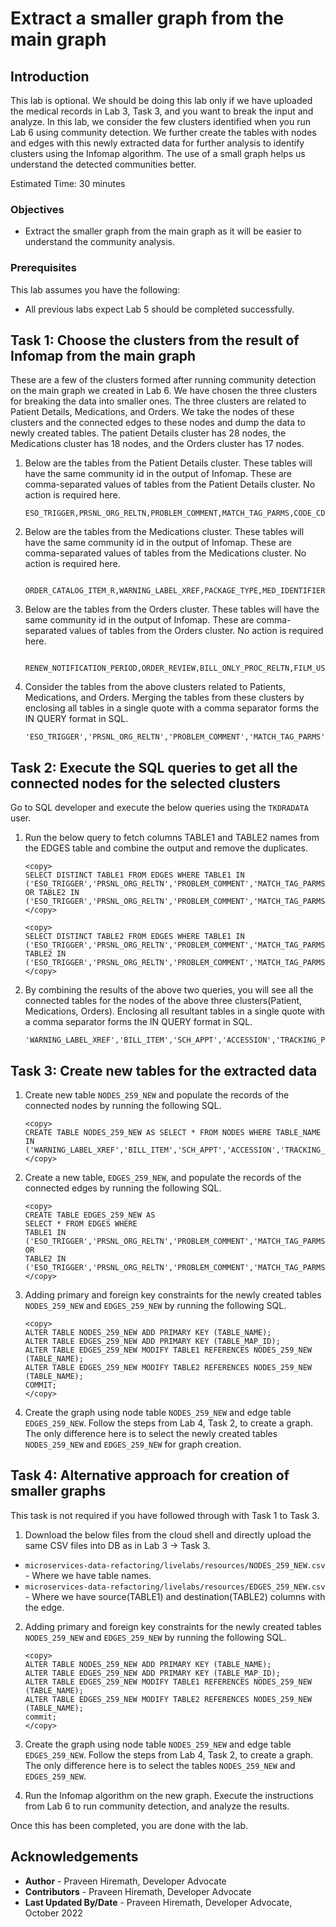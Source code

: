 # Extract a smaller graph from the main graph

## Introduction

This lab is optional. We should be doing this lab only if we have uploaded the medical records in Lab 3, Task 3, and you want to break the input and analyze. In this lab, we consider the few clusters identified when you run Lab 6 using community detection. We further create the tables with nodes and edges with this newly extracted data for further analysis to identify clusters using the Infomap algorithm. The use of a small graph helps us understand the detected communities better.

Estimated Time: 30 minutes

### Objectives

- Extract the smaller graph from the main graph as it will be easier to understand the community analysis.

### Prerequisites

This lab assumes you have the following:

- All previous labs expect Lab 5 should be completed successfully.

## Task 1: Choose the clusters from the result of Infomap from the main graph

These are a few of the clusters formed after running community detection on the main graph we created in Lab 6. We have chosen the three clusters for breaking the data into smaller ones. The three clusters are related to Patient Details, Medications, and Orders. We take the nodes of these clusters and the connected edges to these nodes and dump the data to newly created tables. The patient Details cluster has 28 nodes, the Medications cluster has 18 nodes, and the Orders cluster has 17 nodes.

1. Below are the tables from the Patient Details cluster. These tables will have the same community id in the output of Infomap. These are comma-separated values of tables from the Patient Details cluster. No action is required here.

    ```text
    ESO_TRIGGER,PRSNL_ORG_RELTN,PROBLEM_COMMENT,MATCH_TAG_PARMS,CODE_CDF_EXT,CREDENTIAL,FILL_CYCLE_BATCH,DEPT_ORD_STAT_SECURITY,WORKING_VIEW_FREQ_INTERVAL,PRSNL_RELTN,PE_STATUS_REASON,PERSON_CODE_VALUE_R,CMT_CONCEPT,SCH_LOCK,PROC_PRSNL_RELTN,TRACKING_EVENT_HISTORY,CODE_VALUE_SET,PERSON_PRSNL_RELTN,DOSE_CALCULATOR_UOM,CLINICAL_SERVICE_RELTN,ENCNTR_PRSNL_RELTN,PREDEFINED_PREFS,PSN_PPR_RELTN,CODE_VALUE_EXTENSION,PRSNL,CODE_VALUE,PRSNL_RELTN_ACTIVITY,CMT_CONCEPT_EXTENSION
   ```

2. Below are the tables from the Medications cluster. These tables will have the same community id in the output of Infomap. These are comma-separated values of tables from the Medications cluster. No action is required here.

    ```text
      ORDER_CATALOG_ITEM_R,WARNING_LABEL_XREF,PACKAGE_TYPE,MED_IDENTIFIER,MED_PACKAGE_TYPE,MED_PRODUCT,MANUFACTURER_ITEM,WARNING_LABEL,MED_FLEX_OBJECT_IDX,MED_DEF_FLEX,ITEM_LOCATION_COST,QUANTITY_ON_HAND,MED_DISPENSE,MEDICATION_DEFINITION,MED_COST_HX,MED_INGRED_SET,MED_OE_DEFAULTS,RX_CURVE
   ```

3. Below are the tables from the Orders cluster. These tables will have the same community id in the output of Infomap. These are comma-separated values of tables from the Orders cluster. No action is required here.

    ```text
      RENEW_NOTIFICATION_PERIOD,ORDER_REVIEW,BILL_ONLY_PROC_RELTN,FILM_USAGE,ORDER_CATALOG_SYNONYM,ORDERS,ORDER_INGREDIENT,ORDER_CATALOG,SCH_APPT_ORD,ORDER_ACTION,ORDER_IV_INFO,RAD_PROCEDURE_ASSOC,ORDER_NOTIFICATION,RAD_PRIOR_PREFS,RAD_FOLLOW_UP_RECALL,ACTIVITY_DATA_RELTN,ECO_QUEUE
   ```

4. Consider the tables from the above clusters related to Patients, Medications, and Orders. Merging the tables from these clusters by enclosing all tables in a single quote with a comma separator forms the IN QUERY format in SQL.

    ```text
    'ESO_TRIGGER','PRSNL_ORG_RELTN','PROBLEM_COMMENT','MATCH_TAG_PARMS','CODE_CDF_EXT','CREDENTIAL','FILL_CYCLE_BATCH','DEPT_ORD_STAT_SECURITY','WORKING_VIEW_FREQ_INTERVAL','PRSNL_RELTN','PE_STATUS_REASON','PERSON_CODE_VALUE_R','CMT_CONCEPT','SCH_LOCK','PROC_PRSNL_RELTN','TRACKING_EVENT_HISTORY','CODE_VALUE_SET','PERSON_PRSNL_RELTN','DOSE_CALCULATOR_UOM','CLINICAL_SERVICE_RELTN','ENCNTR_PRSNL_RELTN','PREDEFINED_PREFS','PSN_PPR_RELTN','CODE_VALUE_EXTENSION','PRSNL','CODE_VALUE','PRSNL_RELTN_ACTIVITY','CMT_CONCEPT_EXTENSION','ORDER_CATALOG_ITEM_R','WARNING_LABEL_XREF','PACKAGE_TYPE','MED_IDENTIFIER','MED_PACKAGE_TYPE','MED_PRODUCT','MANUFACTURER_ITEM','WARNING_LABEL','MED_FLEX_OBJECT_IDX','MED_DEF_FLEX','ITEM_LOCATION_COST','QUANTITY_ON_HAND','MED_DISPENSE','MEDICATION_DEFINITION','MED_COST_HX','MED_INGRED_SET','MED_OE_DEFAULTS','RX_CURVE','RENEW_NOTIFICATION_PERIOD','ORDER_REVIEW','BILL_ONLY_PROC_RELTN','FILM_USAGE','ORDER_CATALOG_SYNONYM','ORDERS','ORDER_INGREDIENT','ORDER_CATALOG','SCH_APPT_ORD','ORDER_ACTION','ORDER_IV_INFO','RAD_PROCEDURE_ASSOC','ORDER_NOTIFICATION','RAD_PRIOR_PREFS','RAD_FOLLOW_UP_RECALL','ACTIVITY_DATA_RELTN','ECO_QUEUE'
    ```

## Task 2: Execute the SQL queries to get all the connected nodes for the selected clusters

Go to SQL developer and execute the below queries using the `TKDRADATA` user.

1. Run the below query to fetch columns TABLE1 and TABLE2 names from the EDGES table and combine the output and remove the duplicates.

    ```text
    <copy>
    SELECT DISTINCT TABLE1 FROM EDGES WHERE TABLE1 IN ('ESO_TRIGGER','PRSNL_ORG_RELTN','PROBLEM_COMMENT','MATCH_TAG_PARMS','CODE_CDF_EXT','CREDENTIAL','FILL_CYCLE_BATCH','DEPT_ORD_STAT_SECURITY','WORKING_VIEW_FREQ_INTERVAL','PRSNL_RELTN','PE_STATUS_REASON','PERSON_CODE_VALUE_R','CMT_CONCEPT','SCH_LOCK','PROC_PRSNL_RELTN','TRACKING_EVENT_HISTORY','CODE_VALUE_SET','PERSON_PRSNL_RELTN','DOSE_CALCULATOR_UOM','CLINICAL_SERVICE_RELTN','ENCNTR_PRSNL_RELTN','PREDEFINED_PREFS','PSN_PPR_RELTN','CODE_VALUE_EXTENSION','PRSNL','CODE_VALUE','PRSNL_RELTN_ACTIVITY','CMT_CONCEPT_EXTENSION','ORDER_CATALOG_ITEM_R','WARNING_LABEL_XREF','PACKAGE_TYPE','MED_IDENTIFIER','MED_PACKAGE_TYPE','MED_PRODUCT','MANUFACTURER_ITEM','WARNING_LABEL','MED_FLEX_OBJECT_IDX','MED_DEF_FLEX','ITEM_LOCATION_COST','QUANTITY_ON_HAND','MED_DISPENSE','MEDICATION_DEFINITION','MED_COST_HX','MED_INGRED_SET','MED_OE_DEFAULTS','RX_CURVE','RENEW_NOTIFICATION_PERIOD','ORDER_REVIEW','BILL_ONLY_PROC_RELTN','FILM_USAGE','ORDER_CATALOG_SYNONYM','ORDERS','ORDER_INGREDIENT','ORDER_CATALOG','SCH_APPT_ORD','ORDER_ACTION','ORDER_IV_INFO','RAD_PROCEDURE_ASSOC','ORDER_NOTIFICATION','RAD_PRIOR_PREFS','RAD_FOLLOW_UP_RECALL','ACTIVITY_DATA_RELTN','ECO_QUEUE') OR TABLE2 IN ('ESO_TRIGGER','PRSNL_ORG_RELTN','PROBLEM_COMMENT','MATCH_TAG_PARMS','CODE_CDF_EXT','CREDENTIAL','FILL_CYCLE_BATCH','DEPT_ORD_STAT_SECURITY','WORKING_VIEW_FREQ_INTERVAL','PRSNL_RELTN','PE_STATUS_REASON','PERSON_CODE_VALUE_R','CMT_CONCEPT','SCH_LOCK','PROC_PRSNL_RELTN','TRACKING_EVENT_HISTORY','CODE_VALUE_SET','PERSON_PRSNL_RELTN','DOSE_CALCULATOR_UOM','CLINICAL_SERVICE_RELTN','ENCNTR_PRSNL_RELTN','PREDEFINED_PREFS','PSN_PPR_RELTN','CODE_VALUE_EXTENSION','PRSNL','CODE_VALUE','PRSNL_RELTN_ACTIVITY','CMT_CONCEPT_EXTENSION','ORDER_CATALOG_ITEM_R','WARNING_LABEL_XREF','PACKAGE_TYPE','MED_IDENTIFIER','MED_PACKAGE_TYPE','MED_PRODUCT','MANUFACTURER_ITEM','WARNING_LABEL','MED_FLEX_OBJECT_IDX','MED_DEF_FLEX','ITEM_LOCATION_COST','QUANTITY_ON_HAND','MED_DISPENSE','MEDICATION_DEFINITION','MED_COST_HX','MED_INGRED_SET','MED_OE_DEFAULTS','RX_CURVE','RENEW_NOTIFICATION_PERIOD','ORDER_REVIEW','BILL_ONLY_PROC_RELTN','FILM_USAGE','ORDER_CATALOG_SYNONYM','ORDERS','ORDER_INGREDIENT','ORDER_CATALOG','SCH_APPT_ORD','ORDER_ACTION','ORDER_IV_INFO','RAD_PROCEDURE_ASSOC','ORDER_NOTIFICATION','RAD_PRIOR_PREFS','RAD_FOLLOW_UP_RECALL','ACTIVITY_DATA_RELTN','ECO_QUEUE');
    </copy>
    ```

    ```text
    <copy>
    SELECT DISTINCT TABLE2 FROM EDGES WHERE TABLE1 IN ('ESO_TRIGGER','PRSNL_ORG_RELTN','PROBLEM_COMMENT','MATCH_TAG_PARMS','CODE_CDF_EXT','CREDENTIAL','FILL_CYCLE_BATCH','DEPT_ORD_STAT_SECURITY','WORKING_VIEW_FREQ_INTERVAL','PRSNL_RELTN','PE_STATUS_REASON','PERSON_CODE_VALUE_R','CMT_CONCEPT','SCH_LOCK','PROC_PRSNL_RELTN','TRACKING_EVENT_HISTORY','CODE_VALUE_SET','PERSON_PRSNL_RELTN','DOSE_CALCULATOR_UOM','CLINICAL_SERVICE_RELTN','ENCNTR_PRSNL_RELTN','PREDEFINED_PREFS','PSN_PPR_RELTN','CODE_VALUE_EXTENSION','PRSNL','CODE_VALUE','PRSNL_RELTN_ACTIVITY','CMT_CONCEPT_EXTENSION','ORDER_CATALOG_ITEM_R','WARNING_LABEL_XREF','PACKAGE_TYPE','MED_IDENTIFIER','MED_PACKAGE_TYPE','MED_PRODUCT','MANUFACTURER_ITEM','WARNING_LABEL','MED_FLEX_OBJECT_IDX','MED_DEF_FLEX','ITEM_LOCATION_COST','QUANTITY_ON_HAND','MED_DISPENSE','MEDICATION_DEFINITION','MED_COST_HX','MED_INGRED_SET','MED_OE_DEFAULTS','RX_CURVE','RENEW_NOTIFICATION_PERIOD','ORDER_REVIEW','BILL_ONLY_PROC_RELTN','FILM_USAGE','ORDER_CATALOG_SYNONYM','ORDERS','ORDER_INGREDIENT','ORDER_CATALOG','SCH_APPT_ORD','ORDER_ACTION','ORDER_IV_INFO','RAD_PROCEDURE_ASSOC','ORDER_NOTIFICATION','RAD_PRIOR_PREFS','RAD_FOLLOW_UP_RECALL','ACTIVITY_DATA_RELTN','ECO_QUEUE')OR TABLE2 IN ('ESO_TRIGGER','PRSNL_ORG_RELTN','PROBLEM_COMMENT','MATCH_TAG_PARMS','CODE_CDF_EXT','CREDENTIAL','FILL_CYCLE_BATCH','DEPT_ORD_STAT_SECURITY','WORKING_VIEW_FREQ_INTERVAL','PRSNL_RELTN','PE_STATUS_REASON','PERSON_CODE_VALUE_R','CMT_CONCEPT','SCH_LOCK','PROC_PRSNL_RELTN','TRACKING_EVENT_HISTORY','CODE_VALUE_SET','PERSON_PRSNL_RELTN','DOSE_CALCULATOR_UOM','CLINICAL_SERVICE_RELTN','ENCNTR_PRSNL_RELTN','PREDEFINED_PREFS','PSN_PPR_RELTN','CODE_VALUE_EXTENSION','PRSNL','CODE_VALUE','PRSNL_RELTN_ACTIVITY','CMT_CONCEPT_EXTENSION','ORDER_CATALOG_ITEM_R','WARNING_LABEL_XREF','PACKAGE_TYPE','MED_IDENTIFIER','MED_PACKAGE_TYPE','MED_PRODUCT','MANUFACTURER_ITEM','WARNING_LABEL','MED_FLEX_OBJECT_IDX','MED_DEF_FLEX','ITEM_LOCATION_COST','QUANTITY_ON_HAND','MED_DISPENSE','MEDICATION_DEFINITION','MED_COST_HX','MED_INGRED_SET','MED_OE_DEFAULTS','RX_CURVE','RENEW_NOTIFICATION_PERIOD','ORDER_REVIEW','BILL_ONLY_PROC_RELTN','FILM_USAGE','ORDER_CATALOG_SYNONYM','ORDERS','ORDER_INGREDIENT','ORDER_CATALOG','SCH_APPT_ORD','ORDER_ACTION','ORDER_IV_INFO','RAD_PROCEDURE_ASSOC','ORDER_NOTIFICATION','RAD_PRIOR_PREFS','RAD_FOLLOW_UP_RECALL','ACTIVITY_DATA_RELTN','ECO_QUEUE');
    </copy>
    ```

2. By combining the results of the above two queries, you will see all the connected tables for the nodes of the above three clusters(Patient, Medications, Orders). Enclosing all resultant tables in a single quote with a comma separator forms the IN QUERY format in SQL.
  
    ```text
    'WARNING_LABEL_XREF','BILL_ITEM','SCH_APPT','ACCESSION','TRACKING_PRV_RELN','ORDER_CONTAINER_R','PE_STATUS_REASON','ORGANIZATION','PROC_PRSNL_RELTN','SIGN_LINE_FORMAT_DETAIL','SHARED_LIST_GTTD','ORG_ALIAS_POOL_RELTN','ORDER_CATALOG','PERSON_NAME','TRACK_EVENT','ENCNTR_INFO','ORDER_ENTRY_FIELDS','TRACKING_EVENT_HISTORY','CHARGE_EVENT_ACT','MED_COST_HX','ORDER_ACTION','SCH_EVENT_ALIAS','ECO_QUEUE','MLTM_NDC_MAIN_DRUG_CODE','PREDEFINED_PREFS','UCMR_CASE_TYPE','LOCATION','FILL_PRINT_ORD_HX','SCH_EVENT_ATTACH','ESI_LOG','MANUFACTURER_ITEM','ACCESSION_ORDER_R','BLOB_REFERENCE','V500_EVENT_SET_CODE','ORDER_DISPENSE','HM_EXPECT_MOD','ALT_SEL_CAT','SIGN_LINE_FORMAT','SCH_EVENT_PATIENT','CODE_VALUE_GROUP','ORDER_SENTENCE','SCD_TERM_DATA','ITEM_DEFINITION','CODE_VALUE_EVENT_R','RAD_INT_CASE','PRSNL','CODE_VALUE_EXTENSION','PERSON_INFO','ACTIVITY_DATA_RELTN','ENCNTR_PRSNL_RELTN','PROBLEM','LOGICAL_DOMAIN','TRACK_REFERENCE','PRSNL_GROUP_RELTN','DCP_FORMS_ACTIVITY_COMP','TASK_ACTIVITY','RAD_EXAM','PAT_ED_FAVORITES','MED_PRODUCT','ORDERS','REACTION','ORDER_INGREDIENT','ALT_SEL_LIST','DCP_SHIFT_ASSIGNMENT','IMAGE_CLASS','SCH_LOCK','SCH_EVENT','TRACK_GROUP','ACT_PW_COMP','PM_TRANSACTION','DCP_CARE_TEAM_PRSNL','PERSON_ALIAS','TRACKING_EVT_CMT','PW_CAT_SYNONYM','SCH_APPT_ORD','CODE_VALUE_SET','PPR_CONSENT_STATUS','PAT_ED_DOC_ACTIVITY','MED_OE_DEFAULTS','REGIMEN_CATALOG','STICKY_NOTE','SCH_LOCATION','CE_MED_RESULT','ORDER_TASK','ORDER_CATALOG_SYNONYM','PERSON_COMBINE_DET','ORDER_DETAIL','NURSE_UNIT','RAD_TECH_CMT_DATA','CODE_CDF_EXT','RAD_PROTOCOL_DEFINITION','ORG_BARCODE_FORMAT','COLLECTION_PRIORITY','RAD_PROTOCOL_ACT','NETTING','SCH_ENTRY','CHARGE_EVENT','HM_EXPECT_MOD_HIST','ORG_BARCODE_ORG','V500_EVENT_SET_EXPLODE','ORDER_PRODUCT_DOSE','SCH_SIMPLE_ASSOC','PRSNL_ALIAS','MED_DISPENSE','DISPENSE_CATEGORY','RAD_FOL_UP_FIELD','PATHWAY','IM_STUDY','CODE_VALUE_ALIAS','DIAGNOSIS','RX_CURVE','CMT_CONCEPT_EXTENSION','RAD_RES_INFO','ALLERGY','ALLERGY_COMMENT','IM_STUDY_PARENT_R','PRSNL_ORG_RELTN','PCS_DEMOGRAPHIC_FIELD','DEVICE','OE_FORMAT_FIELDS','MED_PACKAGE_TYPE','RAD_RPT_LOCK','PRSNL_RELTN','CHARGE_EVENT_ACT_PRSNL','PPR_CONSENT_POLICY','MED_DEF_FLEX','RAD_REPORT','RAD_FOLLOW_UP_RECALL','UCM_CASE_STEP','MAMMO_FOLLOW_UP','TRACKABLE_OBJECT','MAMMO_STUDY','CODE_VALUE','TRACKING_PRSNL','SCR_PATTERN','ENCNTR_LOC_HIST','PHARMACY_NOTES','SCH_EVENT_ACTION','ENCNTR_ALIAS','LONG_BLOB','PW_CAT_FLEX','PERSON_PRSNL_ACTIVITY','FILM_USAGE','DEPT_ORD_STAT_SECURITY','MED_FLEX_OBJECT_IDX','TASK_ACTIVITY_ASSIGNMENT','PROBLEM_PRSNL_R','CE_EVENT_PRSNL','PERSON_PRSNL_RELTN','MEDICATION_DEFINITION','RAD_REPORT_PRSNL','CMT_CONCEPT','ORDER_INGREDIENT_DOSE','LONG_TEXT','TRACKING_CHECKIN','TASK_DISCRETE_R','ORDER_RADIOLOGY','QUANTITY_ON_HAND','PM_WAIT_LIST_STATUS','RAD_FOLLOW_UP_CONTROL','EXAM_DATA','ICLASS_PERSON_RELTN','MEDIA_EXAM','TRACKING_EVENT','ESO_TRIGGER','MRU_LOOKUP_ED_DOC','PROBLEM_COMMENT','TEMPLATE_NONFORMULARY','PROCEDURE_SPECIMEN_TYPE','SCH_APPT_OPTION','PERSON','PRICE_SCHED','PERSON_PERSON_RELTN','PAT_ED_SHORTCUT','MED_IDENTIFIER','RAD_PROCEDURE_GROUP','ORDER_COMMENT','FILL_CYCLE_BATCH','WORKING_VIEW_FREQ_INTERVAL','PERSON_COMBINE','LOCATION_GROUP','ORDER_IV_INFO','PERSON_CODE_VALUE_R','DCP_FORMS_ACTIVITY_PRSNL','ORDER_THERAP_SBSTTN','OUTPUT_DEST','CONTAINER','ORDER_NOTIFICATION','TASK_RELTN','SIGN_LINE_DTA_R','SERVICE_DIRECTORY','REGIMEN_CAT_SYNONYM','PSN_PPR_RELTN','MED_INGRED_SET','PAT_ED_RELTN','SCD_STORY','ORDER_CATALOG_ITEM_R','RENEW_NOTIFICATION_PERIOD','CE_EVENT_ACTION','PHONE','TRACKING_LOCATOR','CS_COMPONENT','PACKAGE_TYPE','MATCH_TAG_PARMS','ORDER_REVIEW','CREDENTIAL','BILL_ONLY_PROC_RELTN','PCT_CARE_TEAM','RAD_FILM_ADJUST','UCM_CASE','FILM_EXAM','CLINICAL_EVENT','ORDER_TASK_RESPONSE','PFT_ENCNTR','WARNING_LABEL','ORD_RQSTN_ORD_R','PENDING_COLLECTION','PATHWAY_CATALOG','DCP_FORMS_ACTIVITY','ORDER_PRODUCT','NOMENCLATURE','ORDER_SUPPLY_REVIEW','TRACKING_ITEM','RAD_INT_CASE_R','RAD_PRIOR_PREFS','PRIV_LOC_RELTN','ITEM_LOCATION_COST','ORDER_LABORATORY','PRSNL_GROUP','DOSE_CALCULATOR_UOM','RAD_PROCEDURE_ASSOC','CLINICAL_SERVICE_RELTN','ENCOUNTER','PRSNL_RELTN_ACTIVITY','ORDER_TASK_XREF','EXPEDITE_COPY','SYNONYM_ITEM_R','ORG_TYPE_RELTN','PRINTER','ORG_ORG_RELTN','OCS_FACILITY_R','IMAGE_CLASS_TYPE','DEVICE_XREF','DCP_ENTITY_RELTN','RAD_INIT_READ','ROUTE_FORM_R','RAD_REPORT_DETAIL','PROXY_GROUP','TRACKING_PRSNL_REF','OUTBOUND_FIELD_PROCESSING','CODE_SET_EXTENSION','DRC_PREMISE','PRIVILEGE','PROC_CLASSIFICATION','TRACKING_EVENT_ORD','SHARED_VALUE_GTTD','BILL_ITEM_MODIFIER','DISCRETE_TASK_ASSAY','RES_SIGN_ACT_SUBTYPE'
    ```

## Task 3: Create new tables for the extracted data

1. Create new table `NODES_259_NEW` and populate the records of the connected nodes by running the following SQL.

    ```text
    <copy>
   CREATE TABLE NODES_259_NEW AS SELECT * FROM NODES WHERE TABLE_NAME IN ('WARNING_LABEL_XREF','BILL_ITEM','SCH_APPT','ACCESSION','TRACKING_PRV_RELN','ORDER_CONTAINER_R','PE_STATUS_REASON','ORGANIZATION','PROC_PRSNL_RELTN','SIGN_LINE_FORMAT_DETAIL','SHARED_LIST_GTTD','ORG_ALIAS_POOL_RELTN','ORDER_CATALOG','PERSON_NAME','TRACK_EVENT','ENCNTR_INFO','ORDER_ENTRY_FIELDS','TRACKING_EVENT_HISTORY','CHARGE_EVENT_ACT','MED_COST_HX','ORDER_ACTION','SCH_EVENT_ALIAS','ECO_QUEUE','MLTM_NDC_MAIN_DRUG_CODE','PREDEFINED_PREFS','UCMR_CASE_TYPE','LOCATION','FILL_PRINT_ORD_HX','SCH_EVENT_ATTACH','ESI_LOG','MANUFACTURER_ITEM','ACCESSION_ORDER_R','BLOB_REFERENCE','V500_EVENT_SET_CODE','ORDER_DISPENSE','HM_EXPECT_MOD','ALT_SEL_CAT','SIGN_LINE_FORMAT','SCH_EVENT_PATIENT','CODE_VALUE_GROUP','ORDER_SENTENCE','SCD_TERM_DATA','ITEM_DEFINITION','CODE_VALUE_EVENT_R','RAD_INT_CASE','PRSNL','CODE_VALUE_EXTENSION','PERSON_INFO','ACTIVITY_DATA_RELTN','ENCNTR_PRSNL_RELTN','PROBLEM','LOGICAL_DOMAIN','TRACK_REFERENCE','PRSNL_GROUP_RELTN','DCP_FORMS_ACTIVITY_COMP','TASK_ACTIVITY','RAD_EXAM','PAT_ED_FAVORITES','MED_PRODUCT','ORDERS','REACTION','ORDER_INGREDIENT','ALT_SEL_LIST','DCP_SHIFT_ASSIGNMENT','IMAGE_CLASS','SCH_LOCK','SCH_EVENT','TRACK_GROUP','ACT_PW_COMP','PM_TRANSACTION','DCP_CARE_TEAM_PRSNL','PERSON_ALIAS','TRACKING_EVT_CMT','PW_CAT_SYNONYM','SCH_APPT_ORD','CODE_VALUE_SET','PPR_CONSENT_STATUS','PAT_ED_DOC_ACTIVITY','MED_OE_DEFAULTS','REGIMEN_CATALOG','STICKY_NOTE','SCH_LOCATION','CE_MED_RESULT','ORDER_TASK','ORDER_CATALOG_SYNONYM','PERSON_COMBINE_DET','ORDER_DETAIL','NURSE_UNIT','RAD_TECH_CMT_DATA','CODE_CDF_EXT','RAD_PROTOCOL_DEFINITION','ORG_BARCODE_FORMAT','COLLECTION_PRIORITY','RAD_PROTOCOL_ACT','NETTING','SCH_ENTRY','CHARGE_EVENT','HM_EXPECT_MOD_HIST','ORG_BARCODE_ORG','V500_EVENT_SET_EXPLODE','ORDER_PRODUCT_DOSE','SCH_SIMPLE_ASSOC','PRSNL_ALIAS','MED_DISPENSE','DISPENSE_CATEGORY','RAD_FOL_UP_FIELD','PATHWAY','IM_STUDY','CODE_VALUE_ALIAS','DIAGNOSIS','RX_CURVE','CMT_CONCEPT_EXTENSION','RAD_RES_INFO','ALLERGY','ALLERGY_COMMENT','IM_STUDY_PARENT_R','PRSNL_ORG_RELTN','PCS_DEMOGRAPHIC_FIELD','DEVICE','OE_FORMAT_FIELDS','MED_PACKAGE_TYPE','RAD_RPT_LOCK','PRSNL_RELTN','CHARGE_EVENT_ACT_PRSNL','PPR_CONSENT_POLICY','MED_DEF_FLEX','RAD_REPORT','RAD_FOLLOW_UP_RECALL','UCM_CASE_STEP','MAMMO_FOLLOW_UP','TRACKABLE_OBJECT','MAMMO_STUDY','CODE_VALUE','TRACKING_PRSNL','SCR_PATTERN','ENCNTR_LOC_HIST','PHARMACY_NOTES','SCH_EVENT_ACTION','ENCNTR_ALIAS','LONG_BLOB','PW_CAT_FLEX','PERSON_PRSNL_ACTIVITY','FILM_USAGE','DEPT_ORD_STAT_SECURITY','MED_FLEX_OBJECT_IDX','TASK_ACTIVITY_ASSIGNMENT','PROBLEM_PRSNL_R','CE_EVENT_PRSNL','PERSON_PRSNL_RELTN','MEDICATION_DEFINITION','RAD_REPORT_PRSNL','CMT_CONCEPT','ORDER_INGREDIENT_DOSE','LONG_TEXT','TRACKING_CHECKIN','TASK_DISCRETE_R','ORDER_RADIOLOGY','QUANTITY_ON_HAND','PM_WAIT_LIST_STATUS','RAD_FOLLOW_UP_CONTROL','EXAM_DATA','ICLASS_PERSON_RELTN','MEDIA_EXAM','TRACKING_EVENT','ESO_TRIGGER','MRU_LOOKUP_ED_DOC','PROBLEM_COMMENT','TEMPLATE_NONFORMULARY','PROCEDURE_SPECIMEN_TYPE','SCH_APPT_OPTION','PERSON','PRICE_SCHED','PERSON_PERSON_RELTN','PAT_ED_SHORTCUT','MED_IDENTIFIER','RAD_PROCEDURE_GROUP','ORDER_COMMENT','FILL_CYCLE_BATCH','WORKING_VIEW_FREQ_INTERVAL','PERSON_COMBINE','LOCATION_GROUP','ORDER_IV_INFO','PERSON_CODE_VALUE_R','DCP_FORMS_ACTIVITY_PRSNL','ORDER_THERAP_SBSTTN','OUTPUT_DEST','CONTAINER','ORDER_NOTIFICATION','TASK_RELTN','SIGN_LINE_DTA_R','SERVICE_DIRECTORY','REGIMEN_CAT_SYNONYM','PSN_PPR_RELTN','MED_INGRED_SET','PAT_ED_RELTN','SCD_STORY','ORDER_CATALOG_ITEM_R','RENEW_NOTIFICATION_PERIOD','CE_EVENT_ACTION','PHONE','TRACKING_LOCATOR','CS_COMPONENT','PACKAGE_TYPE','MATCH_TAG_PARMS','ORDER_REVIEW','CREDENTIAL','BILL_ONLY_PROC_RELTN','PCT_CARE_TEAM','RAD_FILM_ADJUST','UCM_CASE','FILM_EXAM','CLINICAL_EVENT','ORDER_TASK_RESPONSE','PFT_ENCNTR','WARNING_LABEL','ORD_RQSTN_ORD_R','PENDING_COLLECTION','PATHWAY_CATALOG','DCP_FORMS_ACTIVITY','ORDER_PRODUCT','NOMENCLATURE','ORDER_SUPPLY_REVIEW','TRACKING_ITEM','RAD_INT_CASE_R','RAD_PRIOR_PREFS','PRIV_LOC_RELTN','ITEM_LOCATION_COST','ORDER_LABORATORY','PRSNL_GROUP','DOSE_CALCULATOR_UOM','RAD_PROCEDURE_ASSOC','CLINICAL_SERVICE_RELTN','ENCOUNTER','PRSNL_RELTN_ACTIVITY','ORDER_TASK_XREF','EXPEDITE_COPY','SYNONYM_ITEM_R','ORG_TYPE_RELTN','PRINTER','ORG_ORG_RELTN','OCS_FACILITY_R','IMAGE_CLASS_TYPE','DEVICE_XREF','DCP_ENTITY_RELTN','RAD_INIT_READ','ROUTE_FORM_R','RAD_REPORT_DETAIL','PROXY_GROUP','TRACKING_PRSNL_REF','OUTBOUND_FIELD_PROCESSING','CODE_SET_EXTENSION','DRC_PREMISE','PRIVILEGE','PROC_CLASSIFICATION','TRACKING_EVENT_ORD','SHARED_VALUE_GTTD','BILL_ITEM_MODIFIER','DISCRETE_TASK_ASSAY','RES_SIGN_ACT_SUBTYPE');
    </copy>
    ```

2. Create a new table, `EDGES_259_NEW`, and populate the records of the connected edges by running the following SQL.

    ```text
    <copy>
    CREATE TABLE EDGES_259_NEW AS 
    SELECT * FROM EDGES WHERE 
    TABLE1 IN ('ESO_TRIGGER','PRSNL_ORG_RELTN','PROBLEM_COMMENT','MATCH_TAG_PARMS','CODE_CDF_EXT','CREDENTIAL','FILL_CYCLE_BATCH','DEPT_ORD_STAT_SECURITY','WORKING_VIEW_FREQ_INTERVAL','PRSNL_RELTN','PE_STATUS_REASON','PERSON_CODE_VALUE_R','CMT_CONCEPT','SCH_LOCK','PROC_PRSNL_RELTN','TRACKING_EVENT_HISTORY','CODE_VALUE_SET','PERSON_PRSNL_RELTN','DOSE_CALCULATOR_UOM','CLINICAL_SERVICE_RELTN','ENCNTR_PRSNL_RELTN','PREDEFINED_PREFS','PSN_PPR_RELTN','CODE_VALUE_EXTENSION','PRSNL','CODE_VALUE','PRSNL_RELTN_ACTIVITY','CMT_CONCEPT_EXTENSION','ORDER_CATALOG_ITEM_R','WARNING_LABEL_XREF','PACKAGE_TYPE','MED_IDENTIFIER','MED_PACKAGE_TYPE','MED_PRODUCT','MANUFACTURER_ITEM','WARNING_LABEL','MED_FLEX_OBJECT_IDX','MED_DEF_FLEX','ITEM_LOCATION_COST','QUANTITY_ON_HAND','MED_DISPENSE','MEDICATION_DEFINITION','MED_COST_HX','MED_INGRED_SET','MED_OE_DEFAULTS','RX_CURVE','RENEW_NOTIFICATION_PERIOD','ORDER_REVIEW','BILL_ONLY_PROC_RELTN','FILM_USAGE','ORDER_CATALOG_SYNONYM','ORDERS','ORDER_INGREDIENT','ORDER_CATALOG','SCH_APPT_ORD','ORDER_ACTION','ORDER_IV_INFO','RAD_PROCEDURE_ASSOC','ORDER_NOTIFICATION','RAD_PRIOR_PREFS','RAD_FOLLOW_UP_RECALL','ACTIVITY_DATA_RELTN','ECO_QUEUE') OR 
    TABLE2 IN ('ESO_TRIGGER','PRSNL_ORG_RELTN','PROBLEM_COMMENT','MATCH_TAG_PARMS','CODE_CDF_EXT','CREDENTIAL','FILL_CYCLE_BATCH','DEPT_ORD_STAT_SECURITY','WORKING_VIEW_FREQ_INTERVAL','PRSNL_RELTN','PE_STATUS_REASON','PERSON_CODE_VALUE_R','CMT_CONCEPT','SCH_LOCK','PROC_PRSNL_RELTN','TRACKING_EVENT_HISTORY','CODE_VALUE_SET','PERSON_PRSNL_RELTN','DOSE_CALCULATOR_UOM','CLINICAL_SERVICE_RELTN','ENCNTR_PRSNL_RELTN','PREDEFINED_PREFS','PSN_PPR_RELTN','CODE_VALUE_EXTENSION','PRSNL','CODE_VALUE','PRSNL_RELTN_ACTIVITY','CMT_CONCEPT_EXTENSION','ORDER_CATALOG_ITEM_R','WARNING_LABEL_XREF','PACKAGE_TYPE','MED_IDENTIFIER','MED_PACKAGE_TYPE','MED_PRODUCT','MANUFACTURER_ITEM','WARNING_LABEL','MED_FLEX_OBJECT_IDX','MED_DEF_FLEX','ITEM_LOCATION_COST','QUANTITY_ON_HAND','MED_DISPENSE','MEDICATION_DEFINITION','MED_COST_HX','MED_INGRED_SET','MED_OE_DEFAULTS','RX_CURVE','RENEW_NOTIFICATION_PERIOD','ORDER_REVIEW','BILL_ONLY_PROC_RELTN','FILM_USAGE','ORDER_CATALOG_SYNONYM','ORDERS','ORDER_INGREDIENT','ORDER_CATALOG','SCH_APPT_ORD','ORDER_ACTION','ORDER_IV_INFO','RAD_PROCEDURE_ASSOC','ORDER_NOTIFICATION','RAD_PRIOR_PREFS','RAD_FOLLOW_UP_RECALL','ACTIVITY_DATA_RELTN','ECO_QUEUE');
    </copy>
    ```

3. Adding primary and foreign key constraints for the newly created tables `NODES_259_NEW` and `EDGES_259_NEW` by running the following SQL.

    ```text
    <copy>
    ALTER TABLE NODES_259_NEW ADD PRIMARY KEY (TABLE_NAME);
    ALTER TABLE EDGES_259_NEW ADD PRIMARY KEY (TABLE_MAP_ID);
    ALTER TABLE EDGES_259_NEW MODIFY TABLE1 REFERENCES NODES_259_NEW (TABLE_NAME);
    ALTER TABLE EDGES_259_NEW MODIFY TABLE2 REFERENCES NODES_259_NEW (TABLE_NAME);
    COMMIT;
    </copy>
    ```

4. Create the graph using node table `NODES_259_NEW` and edge table `EDGES_259_NEW`. Follow the steps from Lab 4, Task 2, to create a graph. The only difference here is to select the newly created tables `NODES_259_NEW` and `EDGES_259_NEW` for graph creation.

## Task 4: Alternative approach for creation of smaller graphs

This task is not required if you have followed through with Task 1 to Task 3.

1. Download the below files from the cloud shell and directly upload the same CSV files into DB as in Lab 3 -> Task 3.

- `microservices-data-refactoring/livelabs/resources/NODES_259_NEW.csv` - Where we have table names.
- `microservices-data-refactoring/livelabs/resources/EDGES_259_NEW.csv` - Where we have source(TABLE1) and destination(TABLE2) columns with the edge.

2. Adding primary and foreign key constraints for the newly created tables `NODES_259_NEW` and `EDGES_259_NEW` by running the following SQL.

    ```text
    <copy>
    ALTER TABLE NODES_259_NEW ADD PRIMARY KEY (TABLE_NAME);
    ALTER TABLE EDGES_259_NEW ADD PRIMARY KEY (TABLE_MAP_ID);
    ALTER TABLE EDGES_259_NEW MODIFY TABLE1 REFERENCES NODES_259_NEW (TABLE_NAME);
    ALTER TABLE EDGES_259_NEW MODIFY TABLE2 REFERENCES NODES_259_NEW (TABLE_NAME);
    commit;
    </copy>
    ```

3. Create the graph using node table `NODES_259_NEW` and edge table `EDGES_259_NEW`. Follow the steps from Lab 4, Task 2, to create a graph. The only difference here is to select the tables `NODES_259_NEW` and `EDGES_259_NEW`.

4. Run the Infomap algorithm on the new graph. Execute the instructions from Lab 6 to run community detection, and analyze the results.

Once this has been completed, you are done with the lab.

## Acknowledgements

- **Author** - Praveen Hiremath, Developer Advocate
- **Contributors** -  Praveen Hiremath, Developer Advocate
- **Last Updated By/Date** - Praveen Hiremath, Developer Advocate, October 2022
